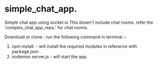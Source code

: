 # simple_chat_app.
Simple chat app using socket.io
This dosen't include chat rooms. refer the 'complex_chat_app_repo.' for chat rooms. 

Download or clone :
run the following command in terminal :-

1. npm install. - will install the required modules in reference with package.json .
2. nodemon server.js - will start the app.
